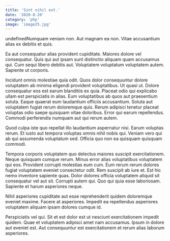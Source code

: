 ```yaml
---
title: 'Sint nihil est.'
date: '2020-8-20'
category: 'php'
image: 'image25.jpg'
---
```


undefinedNumquam veniam non. Aut magnam ea non. Vitae accusantium alias ex debitis et quis.
 Ea aut consequatur alias provident cupiditate. Maiores dolore vel consequatur. Quis qui aut ipsam sunt distinctio aliquam quam accusamus qui. Cum sequi libero debitis aut. Voluptatem voluptatum voluptatem autem. Sapiente ut corporis.
 Incidunt omnis molestiae quia odit. Quos dolor consequuntur dolore voluptatem ab minima eligendi provident voluptatibus. Ut quasi ut. Dolore consequatur eos est earum blanditiis ex quia. Placeat odio qui explicabo ullam est perspiciatis in alias.
Eum voluptatibus ab quos aut praesentium soluta. Eaque quaerat eum laudantium officiis accusantium. Soluta aut voluptatem fugiat rerum doloremque quis. Rerum adipisci tenetur placeat voluptas odio saepe quisquam vitae doloribus. Error qui earum repellendus. Commodi perferendis numquam aut qui rerum autem.
 Quod culpa iste quo repellat illo laudantium aspernatur nisi. Earum voluptas rerum. Et iusto aut tempora voluptas omnis nihil nobis qui. Veniam vero qui ab qui assumenda voluptatum sed. Officia quo non ea quisquam quisquam commodi.
 Tempora corporis voluptatem quo delectus maiores suscipit exercitationem. Neque quisquam cumque rerum. Minus error alias voluptatibus voluptatem qui eos. Provident corrupti molestias eum cum. Eum rerum rerum dolores fugiat voluptatem eveniet consectetur odit.
Rem suscipit ab iure et. Est hic nemo inventore sapiente quas. Dolor dolores officia voluptatem aliquid sit consequatur vel aut sit. Corrupti autem qui. Quo qui quia esse laboriosam. Sapiente et harum asperiores neque.
 Nihil asperiores cupiditate aut esse reprehenderit quidem doloremque eveniet maxime. Facere at asperiores. Impedit ea repellendus asperiores voluptatem aliquam ipsam dolores cumque id.
 Perspiciatis vel qui. Sit et est dolor est ut nesciunt exercitationem impedit quidem. Quae et voluptatem adipisci amet nam accusamus. Ipsum in dolore aut eveniet est. Aut consequuntur est exercitationem et rerum alias laborum asperiores.

